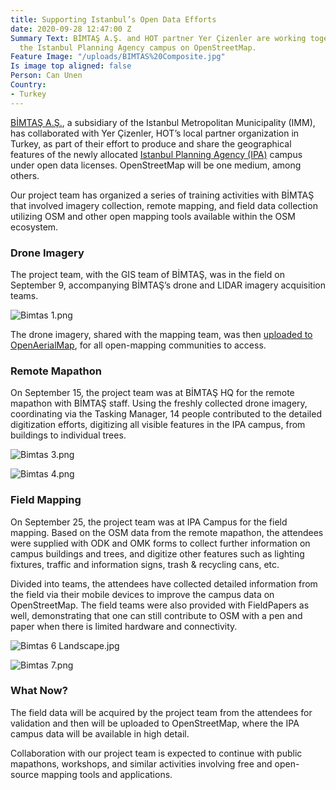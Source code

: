 ```yaml
---
title: Supporting Istanbul’s Open Data Efforts
date: 2020-09-28 12:47:00 Z
Summary Text: BİMTAŞ A.Ş. and HOT partner Yer Çizenler are working together to put
  the Istanbul Planning Agency campus on OpenStreetMap.
Feature Image: "/uploads/BIMTAS%20Composite.jpg"
Is image top aligned: false
Person: Can Unen
Country:
- Turkey
---
```


[BİMTAŞ A.Ş.](https://bimtas.istanbul/), a subsidiary of the Istanbul Metropolitan Municipality (IMM), has collaborated with Yer Çizenler, HOT’s local partner organization in Turkey, as part of their effort to produce and share the geographical features of the newly allocated [Istanbul Planning Agency (IPA)](https://ipa.ibb.istanbul/) campus under open data licenses. OpenStreetMap will be one medium, among others. 

Our project team has organized a series of training activities with BİMTAŞ that involved imagery collection, remote mapping, and field data collection utilizing OSM and other open mapping tools available within the OSM ecosystem. 

### Drone Imagery

The project team, with the GIS team of BİMTAŞ, was in the field on September 9, accompanying BİMTAŞ’s drone and LIDAR imagery acquisition teams. 

![Bimtas 1.png](/uploads/Bimtas%201.png)

The drone imagery, shared with the mapping team, was then [uploaded to OpenAerialMap](https://map.openaerialmap.org/), for all open-mapping communities to access.

### Remote Mapathon

On September 15, the project team was at BİMTAŞ HQ for the remote mapathon with BİMTAŞ staff. Using the freshly collected drone imagery, coordinating via the Tasking Manager, 14 people contributed to the detailed digitization efforts, digitizing all visible features in the IPA campus, from buildings to individual trees. 

![Bimtas 3.png](/uploads/Bimtas%203.png)

![Bimtas 4.png](/uploads/Bimtas%204.png)

### Field Mapping

On September 25, the project team was at IPA Campus for the field mapping. Based on the OSM data from the remote mapathon, the attendees were supplied with ODK and OMK forms to collect further information on campus buildings and trees, and digitize other features such as lighting fixtures, traffic and information signs, trash & recycling cans, etc. 

Divided into teams, the attendees have collected detailed information from the field via their mobile devices to improve the campus data on OpenStreetMap. The field teams were also provided with FieldPapers as well, demonstrating that one can still contribute to OSM with a pen and paper when there is limited hardware and connectivity. 

![Bimtas 6 Landscape.jpg](/uploads/Bimtas%206%20Landscape.jpg)

![Bimtas 7.png](/uploads/Bimtas%207.png)

### What Now? 

The field data will be acquired by the project team from the attendees for validation and then will be uploaded to OpenStreetMap, where the IPA campus data will be available in high detail. 

Collaboration with our project team is expected to continue with public mapathons, workshops, and similar activities involving free and open-source mapping tools and applications. 
